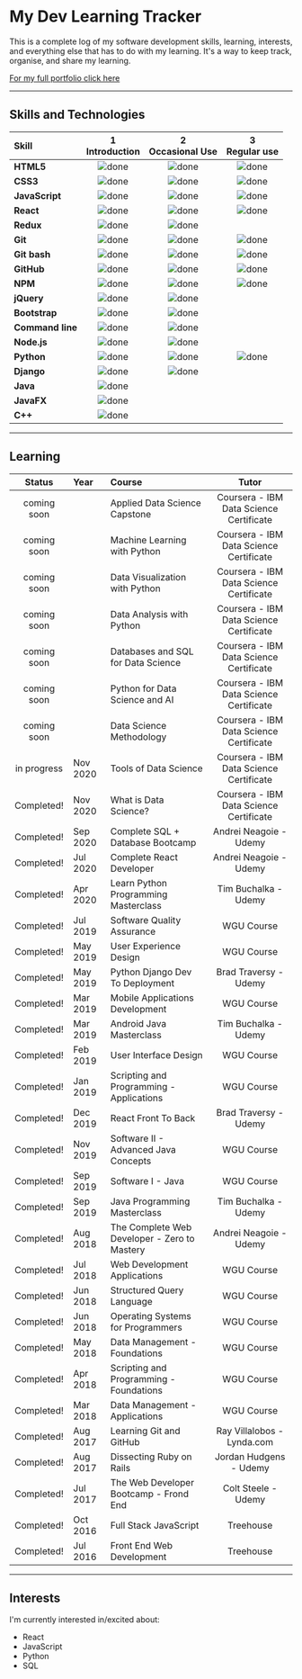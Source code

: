 # My Dev Learning Tracker

This is a complete log of my software development skills, learning, interests, and everything else that has to do with my learning. It's a way to keep track, organise, and share my learning.

[For my full portfolio click here](https://drewatienza.github.io "https://drewatienza.github.io")

---

## Skills and Technologies

[done]: https://user-images.githubusercontent.com/29199184/32275438-8385f5c0-bf0b-11e7-9406-42265f71e2bd.png "Done"

| Skill            | 1<br>Introduction | 2<br>Occasional Use | 3<br>Regular use |
| :--------------- | :---------------: | :-----------------: | :--------------: |
| **HTML5**        |   ![done][done]   |    ![done][done]    |  ![done][done]   |
| **CSS3**         |   ![done][done]   |    ![done][done]    |  ![done][done]   |
| **JavaScript**   |   ![done][done]   |    ![done][done]    |  ![done][done]   |
| **React**        |   ![done][done]   |    ![done][done]    |  ![done][done]   |
| **Redux**        |   ![done][done]   |    ![done][done]    |                  |
| **Git**          |   ![done][done]   |    ![done][done]    |  ![done][done]   |
| **Git bash**     |   ![done][done]   |    ![done][done]    |  ![done][done]   |
| **GitHub**       |   ![done][done]   |    ![done][done]    |  ![done][done]   |
| **NPM**          |   ![done][done]   |    ![done][done]    |  ![done][done]   |
| **jQuery**       |   ![done][done]   |    ![done][done]    |                  |
| **Bootstrap**    |   ![done][done]   |    ![done][done]    |                  |
| **Command line** |   ![done][done]   |    ![done][done]    |                  |
| **Node.js**      |   ![done][done]   |    ![done][done]    |                  |
| **Python**       |   ![done][done]   |    ![done][done]    |  ![done][done]   |
| **Django**       |   ![done][done]   |    ![done][done]    |                  |
| **Java**         |   ![done][done]   |                     |                  |
| **JavaFX**       |   ![done][done]   |                     |                  |
| **C++**          |   ![done][done]   |                     |                  |

---

## Learning

|   Status    | Year     | Course                                       |                  Tutor                  |
| :---------: | :------- | :------------------------------------------- | :-------------------------------------: |
| coming soon |          | Applied Data Science Capstone                | Coursera - IBM Data Science Certificate |
| coming soon |          | Machine Learning with Python                 | Coursera - IBM Data Science Certificate |
| coming soon |          | Data Visualization with Python               | Coursera - IBM Data Science Certificate |
| coming soon |          | Data Analysis with Python                    | Coursera - IBM Data Science Certificate |
| coming soon |          | Databases and SQL for Data Science           | Coursera - IBM Data Science Certificate |
| coming soon |          | Python for Data Science and AI               | Coursera - IBM Data Science Certificate |
| coming soon |          | Data Science Methodology                     | Coursera - IBM Data Science Certificate |
| in progress | Nov 2020 | Tools of Data Science                        | Coursera - IBM Data Science Certificate |
| Completed!  | Nov 2020 | What is Data Science?                        | Coursera - IBM Data Science Certificate |
| Completed!  | Sep 2020 | Complete SQL + Database Bootcamp             |         Andrei Neagoie - Udemy          |
| Completed!  | Jul 2020 | Complete React Developer                     |         Andrei Neagoie - Udemy          |
| Completed!  | Apr 2020 | Learn Python Programming Masterclass         |          Tim Buchalka - Udemy           |
| Completed!  | Jul 2019 | Software Quality Assurance                   |               WGU Course                |
| Completed!  | May 2019 | User Experience Design                       |               WGU Course                |
| Completed!  | May 2019 | Python Django Dev To Deployment              |          Brad Traversy - Udemy          |
| Completed!  | Mar 2019 | Mobile Applications Development              |               WGU Course                |
| Completed!  | Mar 2019 | Android Java Masterclass                     |          Tim Buchalka - Udemy           |
| Completed!  | Feb 2019 | User Interface Design                        |               WGU Course                |
| Completed!  | Jan 2019 | Scripting and Programming - Applications     |               WGU Course                |
| Completed!  | Dec 2019 | React Front To Back                          |          Brad Traversy - Udemy          |
| Completed!  | Nov 2019 | Software II - Advanced Java Concepts         |               WGU Course                |
| Completed!  | Sep 2019 | Software I - Java                            |               WGU Course                |
| Completed!  | Sep 2019 | Java Programming Masterclass                 |          Tim Buchalka - Udemy           |
| Completed!  | Aug 2018 | The Complete Web Developer - Zero to Mastery |         Andrei Neagoie - Udemy          |
| Completed!  | Jul 2018 | Web Development Applications                 |               WGU Course                |
| Completed!  | Jun 2018 | Structured Query Language                    |               WGU Course                |
| Completed!  | Jun 2018 | Operating Systems for Programmers            |               WGU Course                |
| Completed!  | May 2018 | Data Management - Foundations                |               WGU Course                |
| Completed!  | Apr 2018 | Scripting and Programming - Foundations      |               WGU Course                |
| Completed!  | Mar 2018 | Data Management - Applications               |               WGU Course                |
| Completed!  | Aug 2017 | Learning Git and GitHub                      |       Ray Villalobos - Lynda.com        |
| Completed!  | Aug 2017 | Dissecting Ruby on Rails                     |         Jordan Hudgens - Udemy          |
| Completed!  | Jul 2017 | The Web Developer Bootcamp - Frond End       |           Colt Steele - Udemy           |
| Completed!  | Oct 2016 | Full Stack JavaScript                        |                Treehouse                |
| Completed!  | Jul 2016 | Front End Web Development                    |                Treehouse                |

---

## Interests

I'm currently interested in/excited about:

- React
- JavaScript
- Python
- SQL
